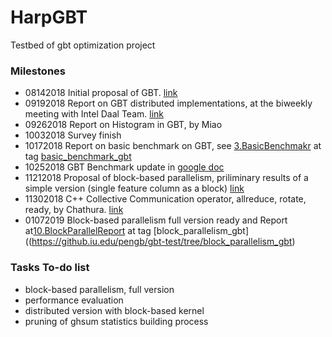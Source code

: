 HarpGBT
========
Testbed of gbt optimization project

### Milestones

+ 08142018    Initial proposal of GBT. [link](https://github.iu.edu/pengb/gbt-test/tree/master/doc/init)
+ 09192018    Report on GBT distributed implementations, at the biweekly meeting with Intel Daal Team. [link](https://github.iu.edu/pengb/gbt-test/tree/master/doc/meeting/0919-DistributedGBT-II)
+ 09262018    Report on Histogram in GBT, by Miao
+ 10032018    Survey finish
+ 10172018    Report on basic benchmark on GBT, see [3.BasicBenchmakr](run/3.BasicBenchmark) at tag [basic_benchmark_gbt](https://github.iu.edu/pengb/gbt-test/tree/basic_benchmark_gbt)
+ 10252018    GBT Benchmark update in [google doc](https://docs.google.com/presentation/d/1HS5T9d1aqjoNVTJ1E_2UtntWQNqrvHXi3Vof7c-_eK0/edit?usp=sharing)
+ 11212018    Proposal of block-based parallelism, priliminary results of a simple version (single feature column as a block) [link](https://github.iu.edu/pengb/gbt-test/tree/master/doc/meeting/1121-GBTReport)
+ 11302018    C++ Collective Communication operator, allreduce, rotate, ready, by Chathura. [link](https://github.com/DSC-SPIDAL/harpc)
+ 01072019    Block-based parallelism full version ready and Report at[10.BlockParallelReport](run/10.BlockParallelReport) at tag [block_parallelism_gbt]((https://github.iu.edu/pengb/gbt-test/tree/block_parallelism_gbt)

### Tasks To-do list

+ block-based parallelism, full version
+ performance evaluation
+ distributed version with block-based kernel
+ pruning of ghsum statistics building process
